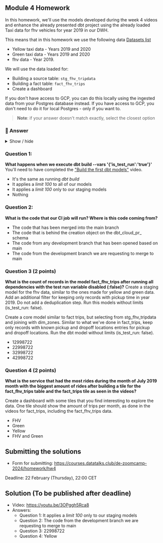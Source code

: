## Module 4 Homework

In this homework, we'll use the models developed during the week 4 videos and enhance the already presented dbt project using the already loaded Taxi data for fhv vehicles for year 2019 in our DWH.

This means that in this homework we use the following data [Datasets list](https://github.com/DataTalksClub/nyc-tlc-data/)
* Yellow taxi data - Years 2019 and 2020
* Green taxi data - Years 2019 and 2020
* fhv data - Year 2019.

We will use the data loaded for:

* Building a source table: `stg_fhv_tripdata`
* Building a fact table: `fact_fhv_trips`
* Create a dashboard

If you don't have access to GCP, you can do this locally using the ingested data from your Postgres database
instead. If you have access to GCP, you don't need to do it for local Postgres - only if you want to.

> **Note**: if your answer doesn't match exactly, select the closest option

### 🔵 Answer

<details>
    <summary>Show / hide</summary>

#### Set up GCS infrastructure with Terraform

I wrote the Terraform files [main.tf](main.tf) and [variables.tf](variables.tf) to set up a BigQuery dataset where I would load the taxi trips data later.

#### Extract and load data using `dlt`

Then I used `dlt` to load the required Parquet files from the [nyc.gov](https://www.nyc.gov/site/tlc/about/tlc-trip-record-data.page) page into BigQuery (see files in the [`ny_taxi_trips`](https://github.com/cenviity/data-engineering-zoomcamp-2024/tree/d942b6fd61427f1abf80889f7147942e09e7612a/cohorts/2024/04-analytics-engineering/ny_taxi_trips) folder). It took me many attempts to get the `dlt` pipeline to do what I wanted, but I learnt a lot in the process. Currently, loading all three datasets (one for each category of vehicles) takes around two hours. I'm sure it could be optimised to run even faster. I'll revisit this if I have time – some ideas include using an async IO library such as `httpx`.

One surprising challenge was that Pandas would automatically cast columns with both ints and nulls into floats, which wreaked havoc with some of the ID columns. I had to use a combination of `df.convert_dtypes()` and `dlt`'s import schemas to fix the column data types when loading data. I'm quite happy with what I've got so far.

#### Set up and configure dbt Cloud

I prefer working in VS Code, so I decided to set up the dbt Cloud CLI instead of using the dbt Cloud IDE (which I've used at work before when I first picked up dbt). I also spent some time installing dbt Core and configuring the **[dbt Power User](https://marketplace.visualstudio.com/items?itemName=innoverio.vscode-dbt-power-user)** and **[Turntable](https://marketplace.visualstudio.com/items?itemName=turntable.turntable-for-dbt-core)** VS Code extensions combined with `sqlfluff` for linting and formatting Jinja SQL files.
</details>

### Question 1:

**What happens when we execute dbt build --vars '{'is_test_run':'true'}'**
You'll need to have completed the ["Build the first dbt models"](https://www.youtube.com/watch?v=UVI30Vxzd6c) video.
- It's the same as running *dbt build*
- It applies a _limit 100_ to all of our models
- It applies a _limit 100_ only to our staging models
- Nothing

### Question 2:

**What is the code that our CI job will run? Where is this code coming from?**

- The code that has been merged into the main branch
- The code that is behind the creation object on the dbt_cloud_pr_ schema
- The code from any development branch that has been opened based on main
- The code from the development branch we are requesting to merge to main


### Question 3 (2 points)

**What is the count of records in the model fact_fhv_trips after running all dependencies with the test run variable disabled (:false)?**
Create a staging model for the fhv data, similar to the ones made for yellow and green data. Add an additional filter for keeping only records with pickup time in year 2019.
Do not add a deduplication step. Run this models without limits (is_test_run: false).

Create a core model similar to fact trips, but selecting from stg_fhv_tripdata and joining with dim_zones.
Similar to what we've done in fact_trips, keep only records with known pickup and dropoff locations entries for pickup and dropoff locations.
Run the dbt model without limits (is_test_run: false).

- 12998722
- 22998722
- 32998722
- 42998722

### Question 4 (2 points)

**What is the service that had the most rides during the month of July 2019 month with the biggest amount of rides after building a tile for the fact_fhv_trips table and the fact_trips tile as seen in the videos?**

Create a dashboard with some tiles that you find interesting to explore the data. One tile should show the amount of trips per month, as done in the videos for fact_trips, including the fact_fhv_trips data.

- FHV
- Green
- Yellow
- FHV and Green


## Submitting the solutions

* Form for submitting: https://courses.datatalks.club/de-zoomcamp-2024/homework/hw4

Deadline: 22 February (Thursday), 22:00 CET


## Solution (To be published after deadline)

* Video: https://youtu.be/3OPggh5Rca8
* Answers:
  * Question 1: It applies a _limit 100_ only to our staging models
  * Question 2: The code from the development branch we are requesting to merge to main
  * Question 3: 22998722
  * Question 4: Yellow
